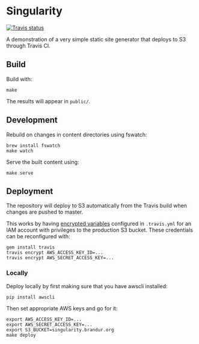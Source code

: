 # Singularity

[![Travis status](https://travis-ci.org/brandur/singularity.svg?branch=master)](https://travis-ci.org/brandur/singularity)

A demonstration of a very simple static site generator that deploys to S3
through Travis CI.

## Build

Build with:

    make

The results will appear in `public/`.

## Development

Rebuild on changes in content directories using fswatch:

    brew install fswatch
    make watch

Serve the built content using:

    make serve

## Deployment

The repository will deploy to S3 automatically from the Travis build when
changes are pushed to master.

This works by having [encrypted variables][travis-encrypted] configured in
`.travis.yml` for an IAM account with privileges to the production S3 bucket.
These credentials can be reconfigured with:

    gem install travis
    travis encrypt AWS_ACCESS_KEY_ID=...
    travis encrypt AWS_SECRET_ACCESS_KEY=...

### Locally

Deploy locally by first making sure that you have awscli installed:

    pip install awscli

Then set appropriate AWS keys and go for it:

    export AWS_ACCESS_KEY_ID=...
    export AWS_SECRET_ACCESS_KEY=...
    export S3_BUCKET=singularity.brandur.org
    make deploy

[travis-encrypted]: https://docs.travis-ci.com/user/environment-variables/#Encrypted-Variables
